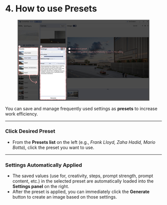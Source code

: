 # 4. How to use Presets

<figure><img src="../../.gitbook/assets/(4).jpg" alt=""><figcaption></figcaption></figure>

You can save and manage frequently used settings as **presets** to increase work efficiency.

***

### Click Desired Preset

* From the **Presets list** on the left (e.g., _Frank Lloyd, Zaha Hadid, Mario Botta_), click the preset you want to use.

***

### Settings Automatically Applied

* The saved values (use for, creativity, steps, prompt strength, prompt content, etc.) in the selected preset are automatically loaded into the **Settings panel** on the right.
* After the preset is applied, you can immediately click the **Generate** button to create an image based on those settings.
